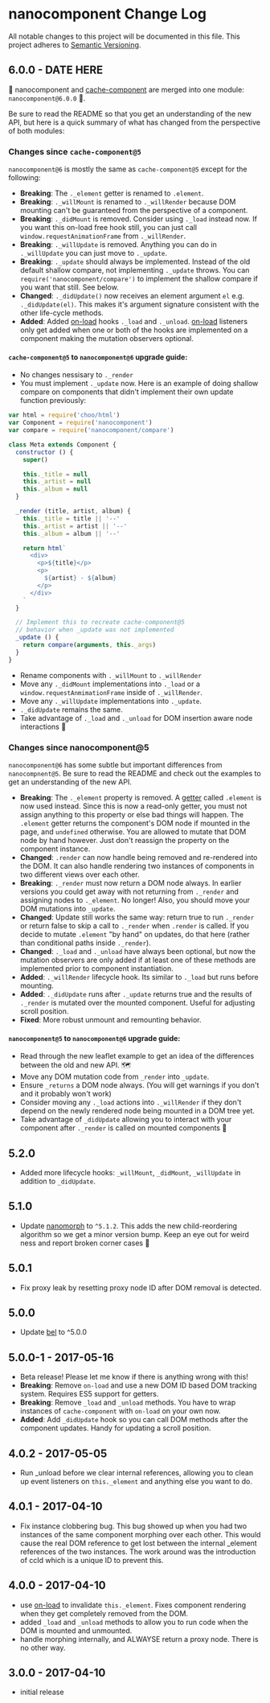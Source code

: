 # nanocomponent Change Log
All notable changes to this project will be documented in this file.
This project adheres to [Semantic Versioning](http://semver.org/).

## 6.0.0 - DATE HERE

🎉 nanocomponent and [cache-component][cc] are merged into one module: `nanocomponent@6.0.0` 🎉.

Be sure to read the README so that you get an understanding of the new API, but here is a quick summary of what has changed from the perspective of both modules:

### Changes since `cache-component@5`

`nanocomponent@6` is mostly the same as `cache-component@5` except for the following:

- **Breaking**: The `._element` getter is renamed to `.element`.
- **Breaking**: `._willMount` is renamed to `._willRender` because DOM mounting can't be guaranteed from the perspective of a component.
- **Breaking**: `._didMount` is removed.  Consider using `._load` instead now.  If you want this on-load free hook still, you can just call `window.requestAnimationFrame` from `._willRender`.
- **Breaking**: `._willUpdate` is removed.  Anything you can do in `._willUpdate` you can just move to `._update`.
- **Breaking**: `._update` should always be implemented.  Instead of the old default shallow compare, not implementing `._update` throws.  You can `require('nanocomponent/compare')` to implement the shallow compare if you want that still.  See below.
- **Changed**: `._didUpdate()` now receives an element argument `el` e.g. `._didUpdate(el)`.  This makes it's argument signature consistent with the other life-cycle methods.
- **Added**: Added [on-load][ol] hooks `._load` and `._unload`.  [on-load][ol] listeners only get added when one or both of the hooks are implemented on a component making the mutation observers optional.


#### `cache-component@5` to `nanocomponent@6` upgrade guide:

- No changes nessisary to `._render`
- You must implement `._update` now.  Here is an example of doing shallow compare on components that didn't implement their own update function previously:

```js
var html = require('choo/html')
var Component = require('nanocomponent')
var compare = require('nanocomponent/compare')

class Meta extends Component {
  constructor () {
    super()

    this._title = null
    this._artist = null
    this._album = null
  }

  _render (title, artist, album) {
    this._title = title || '--'
    this._artist = artist || '--'
    this._album = album || '--'

    return html`
      <div>
        <p>${title}</p>
        <p>
          ${artist} - ${album}
        </p>
      </div>
    `
  }

  // Implement this to recreate cache-component@5
  // behavior when _update was not implemented
  _update () {
    return compare(arguments, this._args)
  }
}

```

- Rename components with `._willMount` to `._willRender`
- Move any `._didMount` implementations into `._load` or a `window.requestAnmimationFrame` inside of `._willRender`.
- Move any `._willUpdate` implementations into `._update`.
- `._didUpdate` remains the same.
- Take advantage of `._load` and `._unload` for DOM insertion aware node interactions 🙌

### Changes since nanocomponent@5

`nanocomponent@6` has some subtle but important differences from `nanocompnent@5`.  Be sure to read the README and check out the examples to get an understanding of the new API.

- **Breaking**: The `._element` property is removed.  A [getter][getter] called `.element` is now used instead.  Since this is now a read-only getter, you must not assign anything to this property or else bad things will happen.  The `.element` getter returns the component's DOM node if mounted in the page, and `undefined` otherwise.  You are allowed to mutate that DOM node by hand however.  Just don't reassign the property on the component instance.
- **Changed**: `.render` can now handle being removed and re-rendered into the DOM.  It can also handle rendering two instances of components in two different views over each other.
- **Breaking**: `._render` must now return a DOM node always.  In earlier versions you could get away with not returning from `._render` and assigning nodes to `._element`.  No longer!  Also, you should move your DOM mutations into `_update`.
- **Changed**: Update still works the same way: return true to run `._render` or return false to skip a call to `._render` when `.render` is called.  If you decide to mutate `.element` "by hand" on updates, do that here (rather than conditional paths inside `._render`).
- **Changed**: `._load` and `._unload` have always been optional, but now the mutation observers are only added if at least one of these methods are implemented prior to component instantiation.
- **Added**: `._willRender` lifecycle hook.  Its similar to `._load` but runs before mounting.
- **Added**: `._didUpdate` runs after `._update` returns true and the results of `._render` is mutated over the mounted component.  Useful for adjusting scroll position.
- **Fixed**: More robust unmount and remounting behavior.

#### `nanocomponent@5` to `nanocomponent@6` upgrade guide:

- Read through the new leaflet example to get an idea of the differences between the old and new API. 🗺
- Move any DOM mutation code from `_render` into `_update`.
- Ensure `_returns` a DOM node always. (You will get warnings if you don't and it probably won't work)
- Consider moving any `._load` actions into `._willRender` if they don't depend on the newly rendered node being mounted in a DOM tree yet.
- Take advantage of `_didUpdate` allowing you to interact with your component after `._render` is called on mounted components 🙌

## 5.2.0
* Added more lifecycle hooks: `_willMount`, `_didMount`, `_willUpdate` in addition to `_didUpdate`.

## 5.1.0
* Update [nanomorph](http://ghub.io/nanomorph) to `^5.1.2`.  This adds the new child-reordering algorithm so we get a minor version bump.  Keep an eye out for weird ness and report broken corner cases 🙏

## 5.0.1
* Fix proxy leak by resetting proxy node ID after DOM removal is detected.

## 5.0.0
* Update [bel](http://ghub.io/bel) to ^5.0.0

## 5.0.0-1 - 2017-05-16
* Beta release!  Please let me know if there is anything wrong with this!
* **Breaking**: Remove `on-load` and use a new DOM ID based DOM tracking system.  Requires ES5 support for getters.
* **Breaking**: Remove `_load` and `_unload` methods.  You have to wrap instances of `cache-component` with `on-load` on your own now.
* **Added**: Add `_didUpdate` hook so you can call DOM methods after the component updates.  Handy for updating a scroll position.

## 4.0.2 - 2017-05-05
* Run _unload before we clear internal references, allowing you to clean up event listeners on `this._element` and anything else you want to do.

## 4.0.1 - 2017-04-10
* Fix instance clobbering bug.  This bug showed up when you had two instances of the same component morphing over each other.  This would cause the real DOM reference to get lost between the internal _element references of the two instances.  The work around was the introduction of ccId which is a unique ID to prevent this.

## 4.0.0 - 2017-04-10
* use [on-load](https://github.com/shama/on-load) to invalidate `this._element`.  Fixes component rendering when they get completely removed from the DOM.
* added `_load` and `_unload` methods to allow you to run code when the DOM is mounted and unmounted.
* handle morphing internally, and ALWAYSE return a proxy node.  There is no other way.

## 3.0.0 - 2017-04-10
* initial release

[ol]: https://github.com/shama/on-load
[cc]: https://github.com/hypermodules/cache-component
[getter]: https://developer.mozilla.org/en-US/docs/Web/JavaScript/Reference/Functions/get

